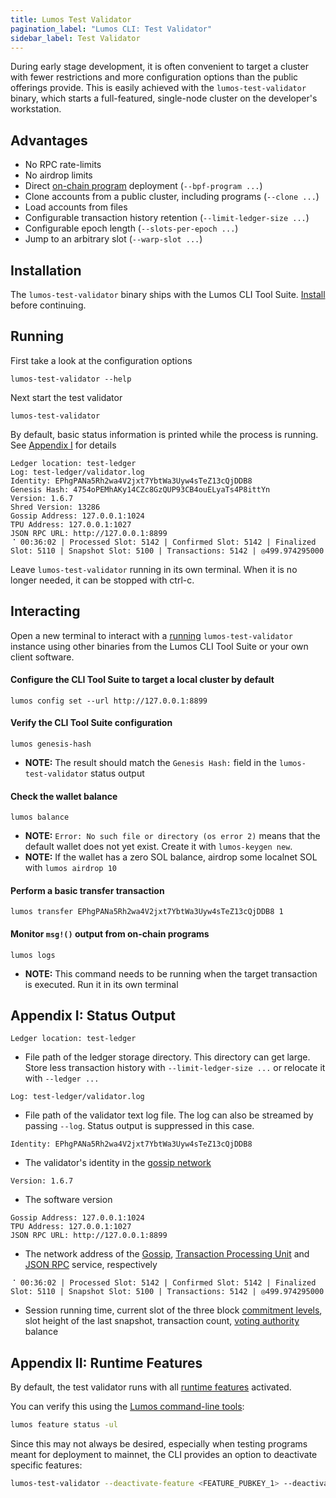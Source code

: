 ```yaml
---
title: Lumos Test Validator
pagination_label: "Lumos CLI: Test Validator"
sidebar_label: Test Validator
---
```


During early stage development, it is often convenient to target a cluster with
fewer restrictions and more configuration options than the public offerings
provide. This is easily achieved with the `lumos-test-validator` binary, which
starts a full-featured, single-node cluster on the developer's workstation.

## Advantages

- No RPC rate-limits
- No airdrop limits
- Direct [on-chain program](https://lumos.com/docs/programs) deployment
  (`--bpf-program ...`)
- Clone accounts from a public cluster, including programs (`--clone ...`)
- Load accounts from files
- Configurable transaction history retention (`--limit-ledger-size ...`)
- Configurable epoch length (`--slots-per-epoch ...`)
- Jump to an arbitrary slot (`--warp-slot ...`)

## Installation

The `lumos-test-validator` binary ships with the Lumos CLI Tool Suite.
[Install](../install.md) before continuing.

## Running

First take a look at the configuration options

```
lumos-test-validator --help
```

Next start the test validator

```
lumos-test-validator
```

By default, basic status information is printed while the process is running.
See [Appendix I](#appendix-i-status-output) for details

```
Ledger location: test-ledger
Log: test-ledger/validator.log
Identity: EPhgPANa5Rh2wa4V2jxt7YbtWa3Uyw4sTeZ13cQjDDB8
Genesis Hash: 4754oPEMhAKy14CZc8GzQUP93CB4ouELyaTs4P8ittYn
Version: 1.6.7
Shred Version: 13286
Gossip Address: 127.0.0.1:1024
TPU Address: 127.0.0.1:1027
JSON RPC URL: http://127.0.0.1:8899
⠈ 00:36:02 | Processed Slot: 5142 | Confirmed Slot: 5142 | Finalized Slot: 5110 | Snapshot Slot: 5100 | Transactions: 5142 | ◎499.974295000
```

Leave `lumos-test-validator` running in its own terminal. When it is no longer
needed, it can be stopped with ctrl-c.

## Interacting

Open a new terminal to interact with a [running](#running) `lumos-test-validator`
instance using other binaries from the Lumos CLI Tool Suite or your own client
software.

#### Configure the CLI Tool Suite to target a local cluster by default

```
lumos config set --url http://127.0.0.1:8899
```

#### Verify the CLI Tool Suite configuration

```
lumos genesis-hash
```

- **NOTE:** The result should match the `Genesis Hash:` field in the
  `lumos-test-validator` status output

#### Check the wallet balance

```
lumos balance
```

- **NOTE:** `Error: No such file or directory (os error 2)` means that the default
  wallet does not yet exist. Create it with `lumos-keygen new`.
- **NOTE:** If the wallet has a zero SOL balance, airdrop some localnet SOL with
  `lumos airdrop 10`

#### Perform a basic transfer transaction

```
lumos transfer EPhgPANa5Rh2wa4V2jxt7YbtWa3Uyw4sTeZ13cQjDDB8 1
```

#### Monitor `msg!()` output from on-chain programs

```
lumos logs
```

- **NOTE:** This command needs to be running when the target transaction is
  executed. Run it in its own terminal

## Appendix I: Status Output

```
Ledger location: test-ledger
```

- File path of the ledger storage directory. This directory can get large. Store
  less transaction history with `--limit-ledger-size ...` or relocate it with
  `--ledger ...`

```
Log: test-ledger/validator.log
```

- File path of the validator text log file. The log can also be streamed by
  passing `--log`. Status output is suppressed in this case.

```
Identity: EPhgPANa5Rh2wa4V2jxt7YbtWa3Uyw4sTeZ13cQjDDB8
```

- The validator's identity in the [gossip network](../../validator/gossip.md#gossip-overview)

```
Version: 1.6.7
```

- The software version

```
Gossip Address: 127.0.0.1:1024
TPU Address: 127.0.0.1:1027
JSON RPC URL: http://127.0.0.1:8899
```

- The network address of the [Gossip](../../validator/gossip.md#gossip-overview),
  [Transaction Processing Unit](../../validator/tpu.md) and [JSON RPC](https://lumos.com/docs/rpc)
  service, respectively

```
⠈ 00:36:02 | Processed Slot: 5142 | Confirmed Slot: 5142 | Finalized Slot: 5110 | Snapshot Slot: 5100 | Transactions: 5142 | ◎499.974295000
```

- Session running time, current slot of the three block
  [commitment levels](https://lumos.com/docs/rpc#configuring-state-commitment),
  slot height of the last snapshot, transaction count,
  [voting authority](../../operations/guides/vote-accounts.md#vote-authority) balance

## Appendix II: Runtime Features

By default, the test validator runs with all [runtime features](https://lumos.com/docs/core/runtime#features) activated.

You can verify this using the [Lumos command-line tools](../install.md):

```bash
lumos feature status -ul
```

Since this may not always be desired, especially when testing programs meant for deployment to mainnet, the CLI provides an option to deactivate specific features:

```bash
lumos-test-validator --deactivate-feature <FEATURE_PUBKEY_1> --deactivate-feature <FEATURE_PUBKEY_2>
```
